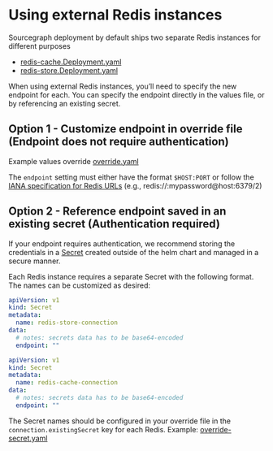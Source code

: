 # Using external Redis instances

Sourcegraph deployment by default ships two separate Redis instances for different purposes

- [redis-cache.Deployment.yaml](../../templates/redis/redis-cache.Deployment.yaml)
- [redis-store.Deployment.yaml](../../templates/redis/redis-store.Deployment.yaml)

When using external Redis instances, you’ll need to specify the new endpoint for each. You can specify the endpoint directly in the values file, or by referencing an existing secret.

## Option 1 - Customize endpoint in override file (Endpoint does not require authentication)

Example values override [override.yaml](./override.yaml)

The `endpoint` setting must either have the format `$HOST:PORT` or follow the [IANA specification for Redis URLs](https://www.iana.org/assignments/uri-schemes/prov/redis) (e.g., redis://:mypassword@host:6379/2)

## Option 2 - Reference endpoint saved in an existing secret (Authentication required)

If your endpoint requires authentication, we recommend storing the credentials in a [Secret](https://kubernetes.io/docs/concepts/configuration/secret/) created outside of the helm chart and managed in a secure manner.

Each Redis instance requires a separate Secret with the following format. The names can be customized as desired:

```yaml
apiVersion: v1
kind: Secret
metadata:
  name: redis-store-connection
data:
  # notes: secrets data has to be base64-encoded
  endpoint: ""
```

```yaml
apiVersion: v1
kind: Secret
metadata:
  name: redis-cache-connection
data:
  # notes: secrets data has to be base64-encoded
  endpoint: ""
```

The Secret names should be configured in your override file in the `connection.existingSecret` key for each Redis. Example: [override-secret.yaml](./override-secret.yaml)

